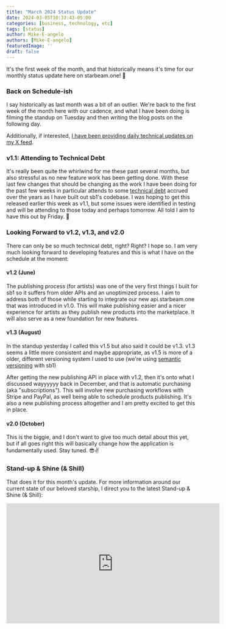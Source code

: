 ```yaml
---
title: "March 2024 Status Update"
date: 2024-03-05T10:33:43-05:00
categories: [business, technology, etc]
tags: [status]
author: Mike-E-angelo
authors: [Mike-E-angelo]
featuredImage: ''
draft: false
---
```


It's the first week of the month, and that historically means it's time for our monthly status update here on starbeam.one! 🚀

### Back on Schedule-ish

I say historically as last month was a bit of an outlier.  We're back to the first week of the month here with our cadence, and what I have been doing is filming the standup on Tuesday and then writing the blog posts on the following day.

Additionally, if interested, [I have been providing daily technical updates on my X feed](https://twitter.com/Mike_E_angelo/status/1764930325136691563).

### v1.1: Attending to Technical Debt

It's really been quite the whirlwind for me these past several months, but also stressful as no new feature work has been getting done.  With these last few changes that should be changing as the work I have been doing for the past few weeks in particular attends to some [technical debt](https://en.wikipedia.org/wiki/Technical_debt) accrued over the years as I have built out sb1's codebase.  I was hoping to get this released earlier this week as v1.1, but some issues were identified in testing and will be attending to those today and perhaps tomorrow.  All told I aim to have this out by Friday. 🤞

### Looking Forward to v1.2, v1.3, and v2.0

There can only be so much technical debt, right?  Right?  I hope so.  I am very much looking forward to developing features and this is what I have on the schedule at the moment:

#### v1.2 (June)

The publishing process (for artists) was one of the very first things I built for sb1 so it suffers from older APIs and an unoptimized process.  I aim to address both of those while starting to integrate our new api.starbeam.one that was introduced in v1.0.  This will make publishing easier and a nicer experience for artists as they publish new products into the marketplace.  It will also serve as a new foundation for new features.

#### v1.3  (August)

In the standup yesterday I called this v1.5 but also said it could be v1.3.  v1.3 seems a little more consistent and maybe appropriate, as v1.5 is more of a older, different versioning system I used to use (we're using [semantic versioning](https://semver.org/) with sb1)

After getting the new publishing API in place with v1.2, then it's onto what I discussed wayyyyyy back in December, and that is automatic purchasing (aka "subscriptions").  This will involve new purchasing workflows with Stripe and PayPal, as well being able to schedule products publishing.  It's also a new publishing process altogether and I am pretty excited to get this in place.

#### v2.0 (October)

This is the biggie, and I don't want to give too much detail about this yet, but if all goes right this will basically change how the application is fundamentally used.  Stay tuned. 😎✌

### Stand-up & Shine (& Shill)

That does it for this month's update.  For more information around our current state of our beloved starship, I direct you to the latest Stand-up & Shine (& Shill):

<iframe width="560" height="315" src="https://www.youtube.com/embed/KuJT_udDG-c" title="YouTube video player" frameborder="0" allow="accelerometer; autoplay; clipboard-write; encrypted-media; gyroscope; picture-in-picture" allowfullscreen style="margin-bottom: 2em"></iframe>
